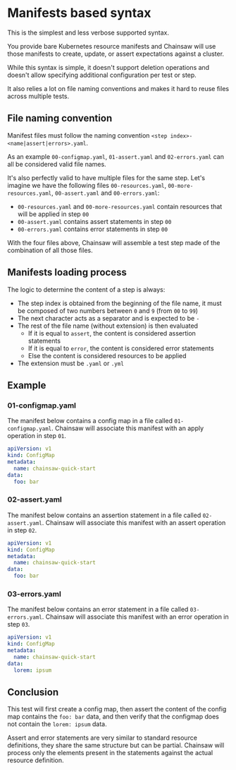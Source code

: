 # Manifests based syntax

This is the simplest and less verbose supported syntax.

You provide bare Kubernetes resource manifests and Chainsaw will use those manifests to create, update, or assert expectations against a cluster.

While this syntax is simple, it doesn't support deletion operations and doesn't allow specifying additional configuration per test or step.

It also relies a lot on file naming conventions and makes it hard to reuse files across multiple tests.

## File naming convention

Manifest files must follow the naming convention `<step index>-<name|assert|errors>.yaml`.

As an example `00-configmap.yaml`, `01-assert.yaml` and `02-errors.yaml` can all be considered valid file names.

It's also perfectly valid to have multiple files for the same step. Let's imagine we have the following files `00-resources.yaml`, `00-more-resources.yaml`, `00-assert.yaml` and `00-errors.yaml`:

- `00-resources.yaml` and `00-more-resources.yaml` contain resources that will be applied in step `00`
- `00-assert.yaml` contains assert statements in step `00`
- `00-errors.yaml` contains error statements in step `00`

With the four files above, Chainsaw will assemble a test step made of the combination of all those files.

## Manifests loading process

The logic to determine the content of a step is always:

- The step index is obtained from the beginning of the file name, it must be composed of two numbers between `0` and `9` (from `00` to `99`)
- The next character acts as a separator and is expected to be `-`
- The rest of the file name (without extension) is then evaluated
    - If it is equal to `assert`, the content is considered assertion statements
    - If it is equal to `error`, the content is considered error statements
    - Else the content is considered resources to be applied
- The extension must be `.yaml` or `.yml`

## Example

### 01-configmap.yaml

The manifest below contains a config map in a file called `01-configmap.yaml`. Chainsaw will associate this manifest with an apply operation in step `01`.

```yaml
apiVersion: v1
kind: ConfigMap
metadata:
  name: chainsaw-quick-start
data:
  foo: bar
```

### 02-assert.yaml

The manifest below contains an assertion statement in a file called `02-assert.yaml`. Chainsaw will associate this manifest with an assert operation in step `02`.

```yaml
apiVersion: v1
kind: ConfigMap
metadata:
  name: chainsaw-quick-start
data:
  foo: bar
```

### 03-errors.yaml

The manifest below contains an error statement in a file called `03-errors.yaml`. Chainsaw will associate this manifest with an error operation in step `03`.

```yaml
apiVersion: v1
kind: ConfigMap
metadata:
  name: chainsaw-quick-start
data:
  lorem: ipsum
```

## Conclusion

This test will first create a config map, then assert the content of the config map contains the `foo: bar` data, and then verify that the configmap does not contain the `lorem: ipsum` data.

Assert and error statements are very similar to standard resource definitions, they share the same structure but can be partial. Chainsaw will process only the elements present in the statements against the actual resource definition.